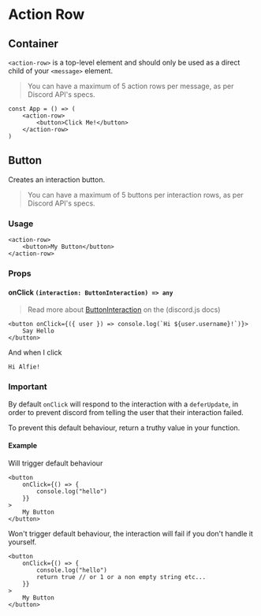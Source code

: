 # Action Row

## Container

`<action-row>` is a top-level element and should only be used as a direct child of your `<message>` element.

> You can have a maximum of 5 action rows per message, as per Discord API's specs.

```tsx
const App = () => (
	<action-row>
		<button>Click Me!</button>
	</action-row>
)
```

## Button

Creates an interaction button.

> You can have a maximum of 5 buttons per interaction rows, as per Discord API's specs.

### Usage

```tsx
<action-row>
	<button>My Button</button>
</action-row>
```

### Props

#### onClick `(interaction: ButtonInteraction) => any`

> Read more about [ButtonInteraction](https://discord.js.org/#/docs/discord.js/stable/class/ButtonInteraction) on the (discord.js docs)

```tsx
<button onClick={({ user }) => console.log(`Hi ${user.username}!`)}>
	Say Hello
</button>
```

And when I click

```:no-line-numbers
Hi Alfie!
```

### Important

By default `onClick` will respond to the interaction with a `deferUpdate`, in order to prevent discord from telling the user that their interaction failed.

To prevent this default behaviour, return a truthy value in your function.

#### Example

Will trigger default behaviour

```tsx
<button
	onClick={() => {
		console.log("hello")
	}}
>
	My Button
</button>
```

Won't trigger default behaviour, the interaction will fail if you don't handle it yourself.

```tsx
<button
	onClick={() => {
		console.log("hello")
		return true // or 1 or a non empty string etc...
	}}
>
	My Button
</button>
```
